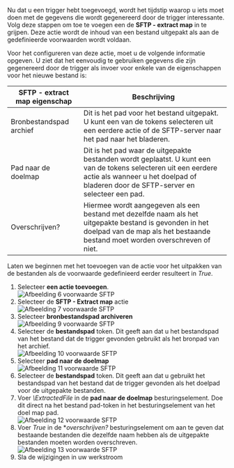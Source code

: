 Nu dat u een trigger hebt toegevoegd, wordt het tijdstip waarop u iets moet doen met de gegevens die wordt gegenereerd door de trigger interessante. Volg deze stappen om toe te voegen een de **SFTP - extract map** in te grijpen. Deze actie wordt de inhoud van een bestand uitgepakt als aan de gedefinieerde voorwaarden wordt voldaan. 

Voor het configureren van deze actie, moet u de volgende informatie opgeven. U ziet dat het eenvoudig te gebruiken gegevens die zijn gegenereerd door de trigger als invoer voor enkele van de eigenschappen voor het nieuwe bestand is:

| SFTP - extract map eigenschap | Beschrijving |
| --- | --- |
| Bronbestandspad archief |Dit is het pad voor het bestand uitgepakt. U kunt een van de tokens selecteren uit een eerdere actie of de SFTP-server naar het pad naar het bladeren. |
| Pad naar de doelmap |Dit is het pad waar de uitgepakte bestanden wordt geplaatst. U kunt een van de tokens selecteren uit een eerdere actie als wanneer u het doelpad of bladeren door de SFTP-server en selecteer een pad. |
| Overschrijven? |Hiermee wordt aangegeven als een bestand met dezelfde naam als het uitgepakte bestand is gevonden in het doelpad van de map als het bestaande bestand moet worden overschreven of niet. |

Laten we beginnen met het toevoegen van de actie voor het uitpakken van de bestanden als de voorwaarde gedefinieerd eerder resulteert in *True*. 

1. Selecteer **een actie toevoegen**.        
   ![Afbeelding 6 voorwaarde SFTP](./media/connectors-create-api-sftp/condition-6.png)   
2. Selecteer de **SFTP - Extract map** actie      
   ![Afbeelding 7 voorwaarde SFTP](./media/connectors-create-api-sftp/condition-7.png)   
3. Selecteer **bronbestandspad archiveren**              
   ![Afbeelding 9 voorwaarde SFTP](./media/connectors-create-api-sftp/condition-9.png)   
4. Selecteer de **bestandspad** token. Dit geeft aan dat u het bestandspad van het bestand dat de trigger gevonden gebruikt als het bronpad van het archief.           
   ![Afbeelding 10 voorwaarde SFTP](./media/connectors-create-api-sftp/condition-10.png)   
5. Selecteer **pad naar de doelmap**           
   ![Afbeelding 11 voorwaarde SFTP](./media/connectors-create-api-sftp/condition-11.png)   
6. Selecteer de **bestandspad** token. Dit geeft aan dat u gebruikt het bestandspad van het bestand dat de trigger gevonden als het doelpad voor de uitgepakte bestanden.   
7. Voer *\ExtractedFile* in de **pad naar de doelmap** besturingselement. Doe dit direct na het bestand pad-token in het besturingselement van het doel map pad.         
   ![Afbeelding 12 voorwaarde SFTP](./media/connectors-create-api-sftp/condition-12.png)   
8. Voer *True* in de **overschrijven?* besturingselement om aan te geven dat bestaande bestanden die dezelfde naam hebben als de uitgepakte bestanden moeten worden overschreven.      
   ![Afbeelding 13 voorwaarde SFTP](./media/connectors-create-api-sftp/condition-13.png)   
9. Sla de wijzigingen in uw werkstroom  

